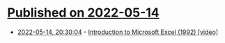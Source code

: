 # [Published on 2022-05-14](index.md)

* [2022-05-14, 20:30:04](https://news.ycombinator.com/item?id=31382024) - [Introduction to Microsoft Excel (1992) [video]](https://www.youtube.com/watch?v=kOO31qFmi9A)
